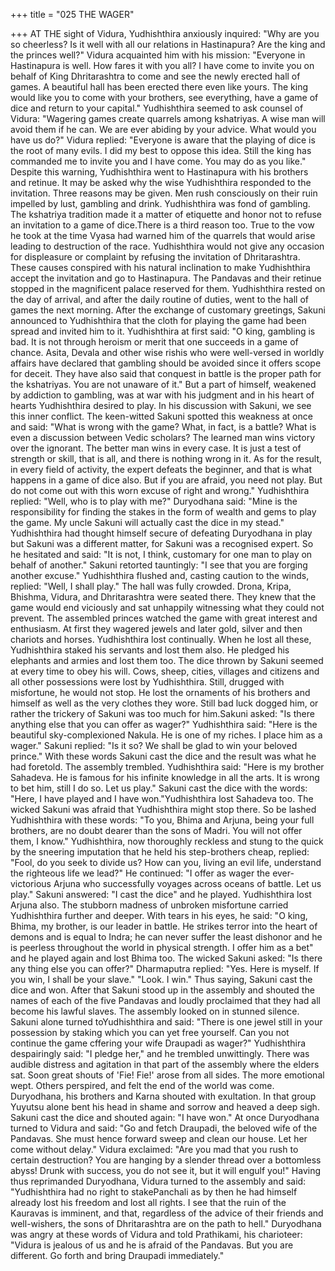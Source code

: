 +++
title = "025 THE WAGER"

+++
AT THE sight of Vidura, Yudhishthira
anxiously inquired: "Why are you so
cheerless? Is it well with all our relations
in Hastinapura? Are the king and the
princes well?"
Vidura acquainted him with his mission:
"Everyone in Hastinapura is well. How
fares it with you all? I have come to invite
you on behalf of King Dhritarashtra to
come and see the newly erected hall of
games. A beautiful hall has been erected
there even like yours. The king would like
you to come with your brothers, see
everything, have a game of dice and
return to your capital."
Yudhishthira seemed to ask counsel of
Vidura: "Wagering games create quarrels
among kshatriyas. A wise man will avoid
them if he can. We are ever abiding by
your advice. What would you have us
do?"
Vidura replied: "Everyone is aware that
the playing of dice is the root of many
evils. I did my best to oppose this idea.
Still the king has commanded me to invite
you and I have come. You may do as you
like."
Despite this warning, Yudhishthira went
to Hastinapura with his brothers and
retinue. It may be asked why the wise
Yudhishthira responded to the invitation.
Three reasons may be given. Men rush
consciously on their ruin impelled by lust,
gambling and drink. Yudhishthira was
fond of gambling. The kshatriya tradition
made it a matter of etiquette and honor not
to refuse an invitation to a game of dice.There is a third reason too. True to the
vow he took at the time Vyasa had warned
him of the quarrels that would arise
leading to destruction of the race.
Yudhishthira would not give any occasion
for displeasure or complaint by refusing
the invitation of Dhritarashtra.
These causes conspired with his natural
inclination to make Yudhishthira accept
the invitation and go to Hastinapura. The
Pandavas and their retinue stopped in the
magnificent palace reserved for them.
Yudhishthira rested on the day of arrival,
and after the daily routine of duties, went
to the hall of games the next morning.
After the exchange of customary
greetings,
Sakuni
announced
to
Yudhishthira that the cloth for playing the
game had been spread and invited him to
it.
Yudhishthira at first said: "O king,
gambling is bad. It is not through heroism
or merit that one succeeds in a game of
chance. Asita, Devala and other wise
rishis who were well-versed in worldly
affairs have declared that gambling should
be avoided since it offers scope for deceit.
They have also said that conquest in battle
is the proper path for the kshatriyas. You
are not unaware of it."
But a part of himself, weakened by
addiction to gambling, was at war with his
judgment and in his heart of hearts
Yudhishthira desired to play.
In his discussion with Sakuni, we see this
inner conflict.
The keen-witted Sakuni
spotted this weakness at once and said:
"What is wrong with the game? What, in
fact, is a battle? What is even a discussion
between Vedic scholars? The learned man
wins victory over the ignorant. The better
man wins in every case. It is just a test of
strength or skill, that is all, and there is
nothing wrong in it. As for the result, in
every field of activity, the expert defeats
the beginner, and that is what happens in a
game of dice also. But if you are afraid,
you need not play. But do not come out
with this worn excuse of right and
wrong."
Yudhishthira replied: "Well, who is to
play with me?"
Duryodhana
said:
"Mine
is
the
responsibility for finding the stakes in the
form of wealth and gems to play the
game. My uncle Sakuni will actually cast
the dice in my stead."
Yudhishthira had thought himself secure
of defeating Duryodhana in play but
Sakuni was a different matter, for Sakuni
was a recognised expert. So he hesitated
and said: "It is not, I think, customary for
one man to play on behalf of another."
Sakuni retorted tauntingly: "I see that you
are forging another excuse."
Yudhishthira flushed and, casting caution
to the winds, replied: "Well, I shall play."
The hall was fully crowded. Drona, Kripa,
Bhishma, Vidura, and Dhritarashtra were
seated there. They knew that the game
would end viciously and sat unhappily
witnessing what they could not prevent.
The assembled princes watched the game
with great interest and enthusiasm. At first
they wagered jewels and later gold, silver
and then chariots and horses. Yudhishthira
lost continually.
When he lost all these, Yudhishthira
staked his servants and lost them also. He
pledged his elephants and armies and lost
them too. The dice thrown by Sakuni
seemed at every time to obey his will.
Cows, sheep, cities, villages and citizens
and all other possessions were lost by
Yudhishthira.
Still,
drugged
with
misfortune, he would not stop.
He lost the ornaments of his brothers and
himself as well as the very clothes they
wore. Still bad luck dogged him, or rather
the trickery of Sakuni was too much for
him.Sakuni asked: "Is there anything else that
you can offer as wager?"
Yudhishthira said: "Here is the beautiful
sky-complexioned Nakula. He is one of
my riches. I place him as a wager."
Sakuni replied: "Is it so? We shall be glad
to win your beloved prince." With these
words Sakuni cast the dice and the result
was what he had foretold.
The assembly trembled.
Yudhishthira said: "Here is my brother
Sahadeva. He is famous for his infinite
knowledge in all the arts. It is wrong to
bet him, still I do so. Let us play."
Sakuni cast the dice with the words:
"Here, I have played and I have
won."Yudhishthira lost Sahadeva too.
The wicked Sakuni was afraid that
Yudhishthira might stop there. So be
lashed Yudhishthira with these words:
"To you, Bhima and Arjuna, being your
full brothers, are no doubt dearer than the
sons of Madri. You will not offer them, I
know."
Yudhishthira, now thoroughly reckless
and stung to the quick by the sneering
imputation that he held his step-brothers
cheap, replied: "Fool, do you seek to
divide us? How can you, living an evil
life, understand the righteous life we
lead?"
He continued: "I offer as wager the ever-
victorious
Arjuna
who
successfully
voyages across oceans of battle. Let us
play."
Sakuni answered: "I cast the dice" and he
played. Yudhishthira lost Arjuna also.
The stubborn madness of unbroken
misfortune carried Yudhishthira further
and deeper. With tears in his eyes, he said:
"O king, Bhima, my brother, is our leader
in battle. He strikes terror into the heart of
demons and is equal to Indra; he can
never suffer the least dishonor and he is
peerless throughout the world in physical
strength. I offer him as a bet" and he
played again and lost Bhima too.
The wicked Sakuni asked: "Is there any
thing else you can offer?"
Dharmaputra replied: "Yes. Here is
myself. If you win, I shall be your slave."
"Look. I win." Thus saying, Sakuni cast
the dice and won. After that Sakuni stood
up in the assembly and shouted the names
of each of the five Pandavas and loudly
proclaimed that they had all become his
lawful slaves.
The assembly looked on in stunned
silence.
Sakuni
alone
turned
toYudhishthira and said: "There is one
jewel still in your possession by staking
which you can yet free yourself. Can you
not continue the game cffering your wife
Draupadi as wager?"
Yudhishthira despairingly said: "I pledge
her," and he trembled unwittingly.
There was audible distress and agitation in
that part of the assembly where the elders
sat. Soon great shouts of 'Fie! Fie!' arose
from all sides. The more emotional wept.
Others perspired, and felt the end of the
world was come.
Duryodhana, his brothers and Karna
shouted with exultation. In that group
Yuyutsu alone bent his head in shame and
sorrow and heaved a deep sigh. Sakuni
cast the dice and shouted again: "I have
won."
At once Duryodhana turned to Vidura and
said: "Go and fetch Draupadi, the beloved
wife of the Pandavas. She must hence
forward sweep and clean our house. Let
her come without delay."
Vidura exclaimed: "Are you mad that you
rush to certain destruction? You are
hanging by a slender thread over a
bottomless abyss! Drunk with success,
you do not see it, but it will engulf you!"
Having thus reprimanded Duryodhana,
Vidura turned to the assembly and said:
"Yudhishthira had no right to stakePanchali as by then he had himself already
lost his freedom and lost all rights. I see
that the ruin of the Kauravas is imminent,
and that, regardless of the advice of their
friends and well-wishers, the sons of
Dhritarashtra are on the path to hell."
Duryodhana was angry at these words of
Vidura
and
told
Prathikami,
his
charioteer: "Vidura is jealous of us and he
is afraid of the Pandavas. But you are
different. Go forth and bring Draupadi
immediately."